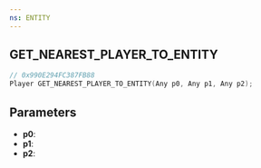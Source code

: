 ```yaml
---
ns: ENTITY
---
```

## GET_NEAREST_PLAYER_TO_ENTITY

```c
// 0x990E294FC387FB88
Player GET_NEAREST_PLAYER_TO_ENTITY(Any p0, Any p1, Any p2);
```

## Parameters
* **p0**:
* **p1**:
* **p2**:
